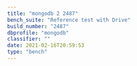 ```yaml
---
title: "mongodb 2 2487"
bench_suite: "Reference test with Drive"
build_number: "2487"
dbprofile: "mongodb"
classifier: ""
date: 2021-02-16T20:59:53
type: "bench"
---
```

